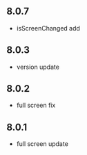 ## 8.0.7
* isScreenChanged add

## 8.0.3
* version update

## 8.0.2
* full screen fix

## 8.0.1
* full screen update 
